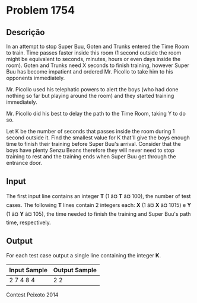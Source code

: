 # Problem 1754

Descrição
----------

In an attempt to stop Super Buu, Goten and Trunks entered the Time Room to train. Time passes faster inside this room (1 second outside the room might be equivalent to seconds, minutes, hours or even days inside the room). Goten and Trunks need X seconds to finish training, however Super Buu has become impatient and ordered Mr. Picollo to take him to his opponents immediately.

Mr. Picollo used his telephatic powers to alert the boys (who had done nothing so far but playing around the room) and they started training immediately.

Mr. Picollo did his best to delay the path to the Time Room, taking Y to do so.

Let K be the number of seconds that passes inside the room during 1 second outside it. Find the smallest value for K that'll give the boys enough time to finish their training before Super Buu's arrival. Consider that the boys have plenty Senzu Beans therefore they will never need to stop training to rest and the training ends when Super Buu get through the entrance door.

Input
-----

The first input line contains an integer **T** (1 â¤ **T** â¤ 100), the number of test cases. The following **T** lines contain 2 integers each: **X** (1 â¤ **X** â¤ 1015) e **Y** (1 â¤ **Y** â¤ 105), the time needed to finish the training and Super Buu's path time, respectively.

Output
------

For each test case output a single line containing the integer **K**.


| Input Sample | Output Sample |
| --- | --- |
| 2  7 4  8 4 | 2  2 |

Contest Peixoto 2014

